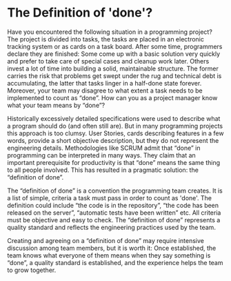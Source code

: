 # The Definition of 'done'?

Have you encountered the following situation in a programming project? The project is divided into tasks, the tasks are placed in an electronic tracking system or as cards on a task board. After some time, programmers declare they are finished: Some come up with a basic solution very quickly and prefer to take care of special cases and cleanup work later. Others invest a lot of time into building a solid, maintainable structure. The former carries the risk that problems get swept under the rug and technical debt is accumulating, the latter that tasks linger in a half-done state forever. Moreover, your team may disagree to what extent a task needs to be implemented to count as “done”. How can you as a project manager know what your team means by “done”?

Historically excessively detailed specifications were used to describe what a program should do (and often still are). But in many programming projects this approach is too clumsy. User Stories, cards describing features in a few words, provide a short objective description, but they do not represent the engineering details. Methodologies like SCRUM admit that “done” in programming can be interpreted in many ways. They claim that an important prerequisite for productivity is that “done” means the same thing to all people involved. This has resulted in a pragmatic solution: the “definition of done”.

The “definition of done” is a convention the programming team creates. It is a list of simple, criteria a task must pass in order to count as 'done'. The definition could include “the code is in the repository”, “the code has been released on the server”, “automatic tests have been written” etc. All criteria must be objective and easy to check. The “definition of done” represents a quality standard and reflects the engineering practices used by the team.

Creating and agreeing on a “definition of done” may require intensive discussion among team members, but it is worth it: Once established, the team knows what everyone of them means when they say something is “done”, a quality standard is established, and the experience helps the team to grow together.

